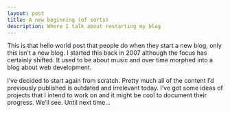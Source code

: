 ```yaml
---
layout: post
title: A new beginning (of sorts)
description: Where I talk about restarting my blog
---
```


This is that hello world post that people do when they start a new blog, only this isn&rsquo;t a new blog. I started this back in 2007 although the focus has certainly shifted. It used to be about music and over time morphed into a blog about web development.

I&rsquo;ve decided to start again from scratch. Pretty much all of the content I&rsquo;d previously published is outdated and irrelevant today. I&rsquo;ve got some ideas of projects that I intend to work on and it might be cool to document their progress. We&rsquo;ll see. Until next time&hellip;
